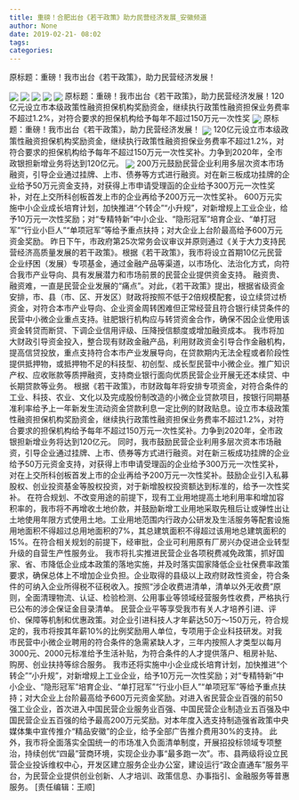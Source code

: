 ```yaml
---
title: 重磅！合肥出台《若干政策》助力民营经济发展_安徽频道
author: None
date: 2019-02-21- 08:02
tags: 
categories: 
---
```

原标题：重磅！我市出台《若干政策》，助力民营经济发展！
<!-- more -->
                
<img align="center" border="0" src="http://p3.ifengimg.com/a/2019_08/e4e4daec1f542ed_size24_w600_h418.jpg" />
                
<img align="center" border="0" src="http://p1.ifengimg.com/a/2019_08/ff8ea4048190775_size36_w600_h300.jpg" />
            
<img align="center" border="0" src="https://mmbiz.qpic.cn/mmbiz_jpg/tUIAucte5GeibTHYOZ0akNtBicLicWQNeE4ByiaL9PibNb4piaoMngrFt0259iakBvpscXibZib610pBEnsVKxdYPtXMpwg/640?wx_fmt=jpeg&tp=webp&wxfrom=5&wx_lazy=1&wx_co=1" />
<img align="center" border="0" src="https://mmbiz.qpic.cn/mmbiz/tUIAucte5Gd4pLstTensoqa7NooDkkwuJn1Uf2EH7kRmuHg4y9N3PjjCfvw62emjVP9Xn8fUPbgxsCcJI3bQrA/640?tp=webp&wxfrom=5&wx_lazy=1&wx_co=1" />
<img align="center" border="0" src="http://p3.ifengimg.com/a/2019_08/bbb0e538c409214_size46_w884_h600.jpg" />
原标题：重磅！我市出台《若干政策》，助力民营经济发展！120亿元设立市本级政策性融资担保机构奖励资金，继续执行政策性融资担保业务费率不超过1.2%，对符合要求的担保机构给予每年不超过150万元一次性奖
<img align="center" border="0" src="https://mmbiz.qpic.cn/mmbiz_jpg/tUIAucte5GeibTHYOZ0akNtBicLicWQNeE4AaGmIYdicm2DgE0mAsOlTKOgBkBKhomZAJefTRGYkfBvYUibic2oiaFr2g/640?wx_fmt=jpeg&tp=webp&wxfrom=5&wx_lazy=1&wx_co=1" />
原标题：重磅！我市出台《若干政策》，助力民营经济发展！
<img align="center" border="0" src="https://mmbiz.qpic.cn/mmbiz_jpg/tUIAucte5Gc7IlibomgvjdyzAhsJ2LMBuUvZgHFRXMVwzKASNBJsS86JyptoELEPzJ9CdnEGRS53XuOY3xGQKJQ/640?wx_fmt=jpeg&tp=webp&wxfrom=5&wx_lazy=1&wx_co=1" />
120亿元设立市本级政策性融资担保机构奖励资金，继续执行政策性融资担保业务费率不超过1.2%，对符合要求的担保机构给予每年不超过150万元一次性奖补。力争到2020年，全市政银担新增业务将达到120亿元。
<img align="center" border="0" src="http://p2.ifengimg.com/a/2016/0810/204c433878d5cf9size1_w16_h16.png" />
200万元鼓励民营企业利用多层次资本市场融资，引导企业通过挂牌、上市、债券等方式进行融资。对在新三板成功挂牌的企业给予50万元资金支持，对获得上市申请受理函的企业给予300万元一次性奖补，对在上交所科创板首发上市的企业再给予200万元一次性奖补。
600万元实施中小企业成长培育计划，加快推进“个转企”“小升规”，对新增规上工业企业，给予10万元一次性奖励；对“专精特新”中小企业、“隐形冠军”培育企业、“单打冠军”“行业小巨人”“单项冠军”等给予重点扶持；对大企业上台阶最高给予600万元资金奖励。
昨日下午，市政府第25次常务会议审议并原则通过《关于大力支持民营经济高质量发展的若干政策》。根据《若干政策》，我市将设立首期10亿元民营企业纾困（发展）专项基金，通过金融产品等渠道，以市场化、法治化方式，向符合我市产业导向、具有发展潜力和市场前景的民营企业提供资金支持。
融资贵、融资难，一直是民营企业发展的“痛点”。对此，《若干政策》提出，根据省级资金安排，市、县（市、区、开发区）财政将按照不低于2倍规模配套，设立续贷过桥资金，对符合本市产业导向、企业资金周转困难但正常经营且符合银行续贷条件的民营中小微企业重点支持。驻肥银行机构应与转贷资金合作，确保不因企业使用该资金转贷而断贷、下调企业信用评级、压降授信额度或增加融资成本。
我市将加大财政引导资金投入，整合现有财政金融产品，利用财政资金引导合作金融机构，提高信贷投放，重点支持符合本市产业发展导向，在贷款期内无法全程或者阶段性提供抵押物，或抵押物不足的科技型、初创型、成长型民营中小微企业。推广知识产权、应收账款等质押融资，支持商业银行面向优质民营企业开展无还本续贷、中长期贷款等业务。
根据《若干政策》，市财政每年将安排专项资金，对符合条件的工业、科技、农业、文化以及完成股份制改造的小微企业贷款项目，按银行同期基准利率给予上一年新发生流动资金贷款利息一定比例的财政贴息。设立市本级政策性融资担保机构奖励资金，继续执行政策性融资担保业务费率不超过1.2%，对符合要求的担保机构给予每年不超过150万元一次性奖补。力争到2020年，全市政银担新增业务将达到120亿元。
同时，我市鼓励民营企业利用多层次资本市场融资，引导企业通过挂牌、上市、债券等方式进行融资。对在新三板成功挂牌的企业给予50万元资金支持，对获得上市申请受理函的企业给予300万元一次性奖补，对在上交所科创板首发上市的企业再给予200万元一次性奖补。鼓励企业引入私募股权、创业投资基金等股权投资，对于新增股权投资额达到标准的，给予一次性奖补。
在符合规划、不改变用途的前提下，现有工业用地提高土地利用率和增加容积率的，我市将不再增收土地价款，并鼓励新增工业用地采取先租后让或弹性出让土地使用年限方式使用土地。工业用地范围内行政办公研发及生活服务等配套设施用地面积不得超过总用地面积的7%，其总建筑面积不得超过该用地总建筑面积的15%。在符合相关规划的前提下，经审批，企业可利用原有厂房兴办促进企业转型升级的自营生产性服务业。
我市将扎实推进民营企业各项税费减免政策，抓好国家、省、市降低企业成本政策的落地实施，并及时落实国家降低企业社保费率政策要求，确保总体上不增加企业负担。企业取得的县级以上政府财政性资金，符合条件的可纳入企业所得税不征税收入。按照“涉企收费进清单，清单以外无收费”原则，全面清理物流、认证、检验检测、公用事业等领域经营服务性收费，严格执行已公布的涉企保证金目录清单。
民营企业平等享受我市有关人才培养引进、评价、保障等机制和优惠政策。对企业引进科技人才年薪达50万～150万元，符合规定的，我市将按其年薪10%的比例奖励用人单位，专项用于企业科技研发。对我市民营中小微企业聘用的符合条件的急需紧缺人才，三年内按照人才类型以每月3000元、2000元标准给予生活补贴，为符合条件的人才提供落户、租房补贴、购房、创业扶持等综合服务。
我市还将实施中小企业成长培育计划，加快推进“个转企”“小升规”，对新增规上工业企业，给予10万元一次性奖励；对“专精特新”中小企业、“隐形冠军”培育企业、“单打冠军”“行业小巨人”“单项冠军”等给予重点扶持；对大企业上台阶最高给予600万元资金奖励。对进入省民营企业百强的前50强工业企业，首次进入中国民营企业服务业百强、中国民营企业制造业五百强及中国民营企业五百强的给予最高200万元奖励。对本年度入选支持制造强省政策中央媒体集中宣传推介“精品安徽”的企业，给予全部广告推介费用30%的支持。
此外，我市将全面落实全国统一的市场准入负面清单制度，开展招投标领域专项整治，持续创优“四最”营商环境，实现企业办事“最多跑一次”。市、县两级将设立民营企业投诉维权中心，开发区建立服务企业办公室，建设运行“政企直通车”服务平台，为民营企业提供创业创新、人才培训、政策信息、办事指引、金融服务等普惠服务。
[责任编辑：王顺]
            
